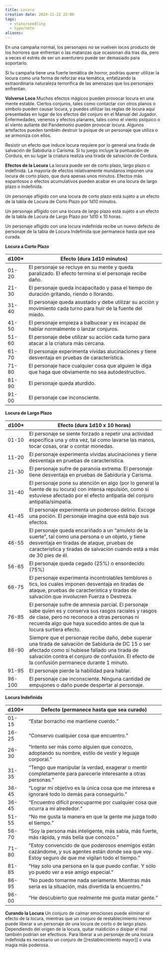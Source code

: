 ```yaml
---
title: Locura
creation date: 2024-11-22 22:06
tags:
  - state/seedling
  - type/note
aliases:
---
```

En una campaña normal, los personajes no se vuelven locos producto de los horrores que enfrentan o las matanzas que ocasionan día tras día, pero a veces el estrés de ser un aventurero puede ser demasiado para soportarlo.

Si tu campaña tiene una fuerte temática de horror, podrías querer utilizar la locura como una forma de reforzar esa temática, enfatizando la extraordinaria naturaleza terrorífica de las amenazas que los personajes enfrentan.


**Volverse Loco**
Muchos efectos mágicos pueden provocar locura en una mente estable. Ciertos conjuros, tales como contactar con otros planos o símbolo pueden causar locura, y puedes utilizar las
reglas de locura aquí presentadas en lugar de los efectos del conjuro en el Manual del Jugador. Enfermedades, venenos y efectos planares, tales como el viento psíquico o el viento aullante del Pandemonio pueden provocar locura. Algunos artefactos pueden también destruir la psique de un personaje que utiliza o se armoniza con ellos.

Resistir un efecto que induce locura requiere por lo general una tirada de salvación de Sabiduría o Carisma. Si tu juego incluye la puntuación de Cordura, en su lugar la criatura realiza una tirada de salvación de Cordura.


**Efectos de la Locura**
La locura puede ser de corto plazo, largo plazo o indefinida. La mayoría de efectos relativamente mundanos imponen una locura de corto plazo, que dura apenas unos minutos. Efectos más espantosos o efectos acumulativos pueden acabar en una locura de largo plazo o indefinida.

Un personaje afligido con una locura de corto plazo está sujeto a un efecto de la tabla de Locura de Corto Plazo por 1d10 minutos.

Un personaje afligido con una locura de largo plazo está sujeto a un efecto de la tabla de Locura de Largo Plazo por 1d10 x 10 horas.

Un personaje afligido con una locura indefinida recibe un nuevo defecto de personaje de la tabla de Locura Indefinida que permanece hasta que sea curada.


**Locura a Corto Plazo**

| d100* | Efecto (dura 1d10 minutos)                                                                                      |
| ----- | --------------------------------------------------------------------------------------------------------------- |
| 01-20 | El personaje se recluye en su mente y queda paralizado. El efecto termina si el personaje recibe daño.          |
| 21-30 | El personaje queda incapacitado y pasa el tiempo de duración gritando, riendo o llorando.                       |
| 31-40 | El personaje queda asustado y debe utilizar su acción y movimiento cada turno para huir de la fuente del miedo. |
| 41-50 | El personaje empieza a balbucear y es incapaz de hablar normalmente o lanzar conjuros.                          |
| 51-60 | El personaje debe utilizar su acción cada turno para atacar a la criatura más cercana.                          |
| 61-70 | El personaje experimenta vívidas alucinaciones y tiene desventaja en pruebas de característica.                 |
| 71-80 | El personaje hace cualquier cosa que alguien le diga que haga que obviamente no sea autodestructivo.            |
| 81-90 | El personaje queda aturdido.                                                                                    |
| 91-00 | El personaje cae inconsciente.                                                                                  |

**Locura de Largo Plazo**

| d100*  | Efecto (dura 1d10 x 10 horas)                                                                                                                                                                                                                         |
| ------ | ----------------------------------------------------------------------------------------------------------------------------------------------------------------------------------------------------------------------------------------------------- |
| 01-10  | El personaje se siente forzado a repetir una actividad específica una y otra vez, tal como lavarse las manos, tocar cosas, orar o contar monedas.                                                                                                     |
| 11-20  | El personaje experimenta vívidas alucinaciones y tiene desventaja en pruebas de característica.                                                                                                                                                       |
| 21-30  | El personaje sufre de paranoia extrema. El personaje tiene desventaja en pruebas de Sabiduría y Carisma.                                                                                                                                              |
| 31-40  | El personaje pone su atención en algo (por lo general la fuente de su locura) con intensa repulsión, como si estuviese afectado por el efecto antipatía del conjuro antipatía/simpatía.                                                               |
| 41-45  | El personaje experimenta un poderoso delirio. Escoge una poción. El personaje imagina que está bajo sus efectos.                                                                                                                                      |
| 46-55  | El personaje queda encariñado a un “amuleto de la suerte”, tal como una persona o un objeto, y tiene desventaja en tiradas de ataque, pruebas de característica y tiradas de salvación cuando está a más de 30 pies de él.                            |
| 56-65  | El personaje queda cegado (25%) o ensordecido (75%)                                                                                                                                                                                                   |
| 66-75  | El personaje experimenta incontrolables temblores o tics, los cuales imponen desventaja en tiradas de ataque, pruebas de característica y tiradas de salvación que involucren Fuerza o Destreza.                                                      |
| 76-85  | El personaje sufre de amnesia parcial. El personaje sabe quien es y conserva sus rasgos raciales y rasgos de clase, pero no reconoce a otras personas ni recuerda algo que haya sucedido antes de que la locura surtiera efecto.                      |
| 86-90  | Siempre que el personaje recibe daño, debe superar una tirada de salvación de Sabiduría de DC 15 o ser afectado como si hubiese fallado una tirada de salvación contra el conjuro de confusión. El efecto de la confusión permanece durante 1 minuto. |
| 91-95  | El personaje pierde la habilidad para hablar.                                                                                                                                                                                                         |
| 96-100 | El personaje cae inconsciente. Ninguna cantidad de empujones o daño puede despertar al personaje.                                                                                                                                                     |

**Locura Indefinida**

| d100* | Defecto (permanece hasta que sea curado)                                                                                                            |
| ----- | --------------------------------------------------------------------------------------------------------------------------------------------------- |
| 01-15 | “Estar borracho me mantiene cuerdo.”                                                                                                                |
| 16-25 | “Conservo cualquier cosa que encuentro.”                                                                                                            |
| 26-30 | “Intento ser más como alguien que conozco, adoptando su nombre, estilo de vestir y leguaje corporal.”                                               |
| 31-35 | “Tengo que manipular la verdad, exagerar o mentir completamente para parecerle interesante a otras personas.”                                       |
| 36-45 | “Lograr mi objetivo es la única cosa que me interesa e ignoraré todo lo demás para conseguirlo.”                                                    |
| 36-45 | “Encuentro difícil preocuparme por cualquier cosa que ocurra a mi alrededor.”                                                                       |
| 51-55 | “No me gusta la manera en que la gente me juzga todo el tiempo.”                                                                                    |
| 56-70 | “Soy la persona más inteligente, más sabia, más fuerte, más rápida, y más bella que conozco.”                                                       |
| 71-80 | “Estoy convencido de que poderosos enemigos están cazándome, y sus agentes están donde sea que voy. Estoy seguro de que me vigilan todo el tiempo.” |
| 81-85 | “Hay solo una persona en la que puedo confiar. Y sólo yo puedo ver a ese amigo especial.”                                                           |
| 86-95 | “No puedo tomarme nada seriamente. Mientras más seria es la situación, más divertida la encuentro.”                                                 |
| 96-00 | “He descubierto que realmente me gusta matar gente.”                                                                                                |

**Curando la Locura**
Un conjuro de calmar emociones puede eliminar el efecto de la locura, mientras que un conjuro de restablecimiento menor puede liberar a un personaje de una locura de corto o de largo plazo. Dependiendo del origen de la locura, quitar maldición o disipar el mal también podrían ser efectivos. Para liberar a un personaje de una locura indefinida es necesario un conjuro de [[restablecimiento mayor]] o una magia más poderosa.
